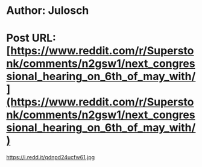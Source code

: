 # Author: Julosch
# Post URL: [https://www.reddit.com/r/Superstonk/comments/n2gsw1/next_congressional_hearing_on_6th_of_may_with/](https://www.reddit.com/r/Superstonk/comments/n2gsw1/next_congressional_hearing_on_6th_of_may_with/)


https://i.redd.it/qdnpd24ucfw61.jpg